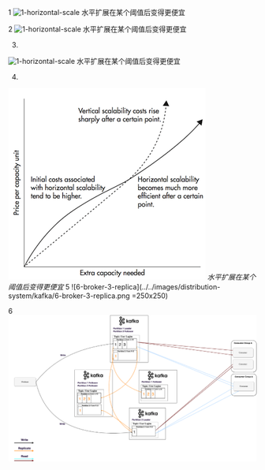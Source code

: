 1
![1-horizontal-scale][1-horizontal-scale]
水平扩展在某个阈值后变得更便宜

[1-horizontal-scale]: https://github.com/shadowlan/blog/tree/master/images/distribution-system/kafka/1-horizontal-scale.png

2
![1-horizontal-scale](https://github.com/shadowlan/blog/tree/master/images/distribution-system/kafka/1-horizontal-scale.png)
水平扩展在某个阈值后变得更便宜

3. 
![1-horizontal-scale][1-horizontal-scale]
水平扩展在某个阈值后变得更便宜

[1-horizontal-scale]: ../../images/distribution-system/kafka/1-horizontal-scale.png

4. 
![1-horizontal-scale](../../images/distribution-system/kafka/1-horizontal-scale.png)
_水平扩展在某个阈值后变得更便宜_
5
![6-broker-3-replica](../../images/distribution-system/kafka/6-broker-3-replica.png =250x250)

6
![6-broker-3-replica](../../images/distribution-system/kafka/6-broker-3-replica.png)

